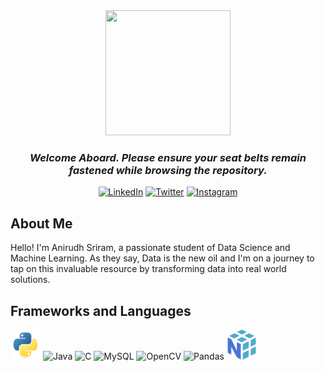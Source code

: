 <div id="header" align="center">
  <img src="https://media.giphy.com/media/v1.Y2lkPTc5MGI3NjExeDc0Y2Q4aG1vZWRkZm1tYmY2ZzQzYWN0NXp5OGkzemtpMHowNG44MCZlcD12MV9naWZzX3NlYXJjaCZjdD1n/KCSJ0Nm8bc5owOdngX/giphy.gif" width="200" height="200"/>
  
</div>
<div align="center">
  
### *Welcome Aboard. Please ensure your seat belts remain fastened while browsing the repository.*

</div>

<div align="center">
  
[![LinkedIn](https://img.shields.io/badge/LinkedIn-0077B5?style=for-the-badge&logo=linkedin&logoColor=white)](www.linkedin.com/in/sriramanirudh)
[![Twitter](https://img.shields.io/badge/Twitter-1DA1F2?style=for-the-badge&logo=twitter&logoColor=white)](https://twitter.com/sriram_ani)
[![Instagram](https://img.shields.io/badge/Instagram-E4405F?style=for-the-badge&logo=instagram&logoColor=white)](https://www.instagram.com/yourusername/)
  
</div>

## About Me

Hello! I'm Anirudh Sriram, a passionate student of Data Science and Machine Learning. As they say, Data is the new oil and I'm on a journey to tap on this invaluable resource by transforming data into real world solutions.

## Frameworks and Languages
<div>
<img src="https://github.com/devicons/devicon/raw/master/icons/python/python-original.svg" width="48" alt="Python"/>
<img src="https://cdn.jsdelivr.net/gh/devicons/devicon@latest/icons/java/java-original.svg" width="48" alt="Java" />
<img src="https://cdn.jsdelivr.net/gh/devicons/devicon@latest/icons/c/c-plain.svg" width="48" alt="C"/>
<img src="https://cdn.jsdelivr.net/gh/devicons/devicon@latest/icons/mysql/mysql-original.svg" width="48" alt="MySQL" />      
<img src="https://cdn.jsdelivr.net/gh/devicons/devicon@latest/icons/opencv/opencv-original.svg" width="48" alt="OpenCV" />
<img src="https://cdn.jsdelivr.net/gh/devicons/devicon@latest/icons/pandas/pandas-original.svg" width="48" alt="Pandas" />    
<img src="https://github.com/devicons/devicon/raw/master/icons/numpy/numpy-original.svg" width="48" alt="NumPy"/>
</div>
